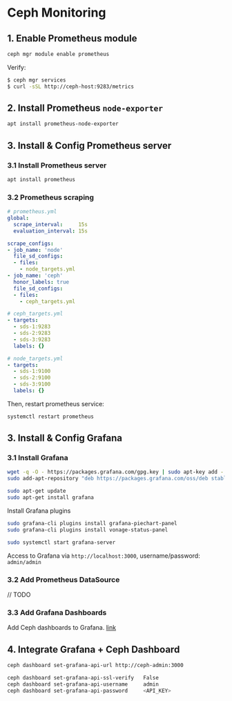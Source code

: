 Ceph Monitoring
===============

## 1. Enable Prometheus module
```bash
ceph mgr module enable prometheus
```

Verify:
```bash
$ ceph mgr services
$ curl -sSL http://ceph-host:9283/metrics
```

## 2. Install Prometheus `node-exporter`
```bash
apt install prometheus-node-exporter
```

## 3. Install & Config Prometheus server
### 3.1 Install Prometheus server
```bash
apt install prometheus
```

### 3.2 Prometheus scraping 
```yaml
# prometheus.yml
global:
  scrape_interval:     15s
  evaluation_interval: 15s

scrape_configs:
- job_name: 'node'
  file_sd_configs:
  - files:
    - node_targets.yml
- job_name: 'ceph'
  honor_labels: true
  file_sd_configs:
  - files:
    - ceph_targets.yml
```

```yaml
# ceph_targets.yml
- targets:
  - sds-1:9283
  - sds-2:9283
  - sds-3:9283
  labels: {}
```

```yaml
# node_targets.yml
- targets:
  - sds-1:9100
  - sds-2:9100
  - sds-3:9100
  labels: {}
```

Then, restart prometheus service:
```bash
systemctl restart prometheus
```

## 3. Install & Config Grafana
### 3.1 Install Grafana
```bash
wget -q -O - https://packages.grafana.com/gpg.key | sudo apt-key add -
sudo add-apt-repository "deb https://packages.grafana.com/oss/deb stable main"

sudo apt-get update
sudo apt-get install grafana
```

Install Grafana plugins
```bash
sudo grafana-cli plugins install grafana-piechart-panel
sudo grafana-cli plugins install vonage-status-panel

sudo systemctl start grafana-server
```

Access to Grafana via `http://localhost:3000`, username/password: `admin/admin`

### 3.2 Add Prometheus DataSource
// TODO

### 3.3 Add Grafana Dashboards
Add Ceph dashboards to Grafana. [link](https://github.com/ceph/ceph/tree/master/monitoring/grafana)

## 4. Integrate Grafana + Ceph Dashboard
```bash
ceph dashboard set-grafana-api-url http://ceph-admin:3000

ceph dashboard set-grafana-api-ssl-verify   False
ceph dashboard set-grafana-api-username     admin
ceph dashboard set-grafana-api-password     <API_KEY>
```
